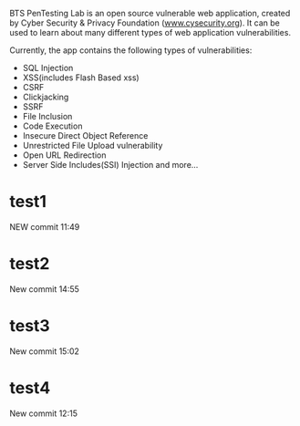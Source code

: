 BTS PenTesting Lab is an open source vulnerable web application, created by Cyber Security & Privacy Foundation (www.cysecurity.org). It can be used to learn about many different types of web application vulnerabilities.

Currently, the app contains the following types of vulnerabilities:
* SQL Injection
* XSS(includes Flash Based xss)
* CSRF
* Clickjacking
* SSRF
* File Inclusion
* Code Execution
* Insecure Direct Object Reference
* Unrestricted File Upload vulnerability
* Open URL Redirection
* Server Side Includes(SSI) Injection
and more...

# test1
NEW commit 11:49

# test2
New commit 14:55

# test3
New commit 15:02

# test4
New commit 12:15
